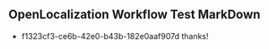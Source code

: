 ## OpenLocalization Workflow Test MarkDown
* f1323cf3-ce6b-42e0-b43b-182e0aaf907d 
thanks!<!--HONumber=Mar16_HO2-->

